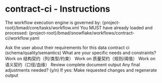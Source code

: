 # contract-ci - Instructions

<critical>The workflow execution engine is governed by: {project-root}/bmad/core/tasks/workflow.xml</critical>
<critical>You MUST have already loaded and processed: {project-root}/bmad/snowflake/workflows/contract-ci/workflow.yaml</critical>

<workflow>

<step n="1" goal="Understand Requirements">
<action>Ask the user about their requirements for this data contract ci (schema/quality/semantics)</action>
<ask>What are your specific needs and constraints?</ask>
</step>

<step n="2" goal="结构契约（列/类型/约束）">
<action>Work on 结构契约（列/类型/约束）</action>
<template-output section="schema"/>
</step>

<step n="3" goal="质量契约（规则/阈值）">
<action>Work on 质量契约（规则/阈值）</action>
<template-output section="quality"/>
</step>

<step n="4" goal="语义契约（口径/血缘）">
<action>Work on 语义契约（口径/血缘）</action>
<template-output section="semantics"/>
</step>

<step n="5" goal="Review and Finalize">
<action>Review complete document output</action>
<ask>Any final adjustments needed? (y/n)</ask>
<check>If yes:</check>
  <action>Make requested changes and regenerate output</action>
</step>

</workflow>
